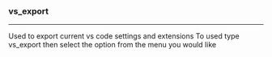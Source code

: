 ### vs_export
---
Used to export current vs code settings and extensions
To used type vs_export then select the option from the menu you would like
